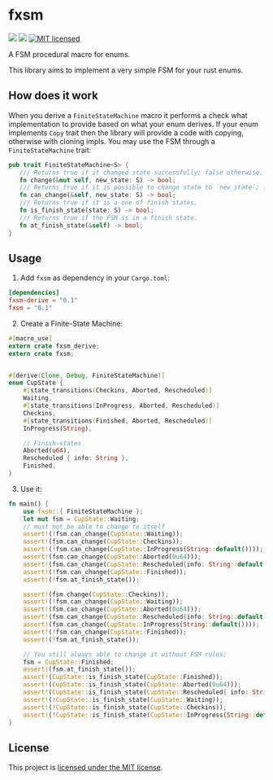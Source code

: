 # fxsm

[![](https://meritbadge.herokuapp.com/fxsm)](https://crates.io/crates/fxsm) [![](https://travis-ci.org/vityafx/fxsm.svg?branch=master)](https://travis-ci.org/vityafx/urlshortener-rs)
[![MIT licensed](https://img.shields.io/badge/license-MIT-blue.svg)](./LICENSE)


A FSM procedural macro for enums.

This library aims to implement a very simple FSM for your rust enums.

## How does it work

When you derive a `FiniteStateMachine` macro it performs a check what implementation to provide based on what your enum derives.
 If your enum implements `Copy` trait then the library will provide a code with copying, otherwise with cloning impls.
 You may use the FSM through a `FiniteStateMachine` trait:
 
 ```rust
 pub trait FiniteStateMachine<S> {
    /// Returns true if it changed state successfully; false otherwise.
    fn change(&mut self, new_state: S) -> bool;
    /// Returns true if it is possible to change state to `new_state`; false otherwise.
    fn can_change(&self, new_state: S) -> bool;
    /// Returns true if it is a one of finish states.
    fn is_finish_state(state: S) -> bool;
    /// Returns true if the FSM is in a finish state.
    fn at_finish_state(&self) -> bool;
}
```
 

## Usage

1. Add `fxsm` as dependency in your `Cargo.toml`:

 ```toml
 [dependencies]
 fxsm-derive = "0.1"
 fxsm = "0.1"
 ```

2. Create a Finite-State Machine:

 ```rust
 #[macro_use]
 extern crate fxsm_derive;
 extern crate fxsm;
 
 
 #[derive(Clone, Debug, FiniteStateMachine)]
 enum CupState {
     #[state_transitions(Checkins, Aborted, Rescheduled)]
     Waiting,
     #[state_transitions(InProgress, Aborted, Rescheduled)]
     Checkins,
     #[state_transitions(Finished, Aborted, Rescheduled)]
     InProgress(String),
 
     // Finish-states
     Aborted(u64),
     Rescheduled { info: String },
     Finished,
 }
 ```

3. Use it:

 ```rust
 fn main() {
     use fxsm::{ FiniteStateMachine };
     let mut fsm = CupState::Waiting;
     // must not be able to change to itself
     assert!(!fsm.can_change(CupState::Waiting));
     assert!(fsm.can_change(CupState::Checkins));
     assert!(!fsm.can_change(CupState::InProgress(String::default())));
     assert!(fsm.can_change(CupState::Aborted(0u64)));
     assert!(fsm.can_change(CupState::Rescheduled{info: String::default()}));
     assert!(!fsm.can_change(CupState::Finished));
     assert!(!fsm.at_finish_state());
 
     assert!(fsm.change(CupState::Checkins));
     assert!(!fsm.can_change(CupState::Waiting));
     assert!(fsm.can_change(CupState::Aborted(0u64)));
     assert!(fsm.can_change(CupState::Rescheduled{info: String::default()}));
     assert!(fsm.can_change(CupState::InProgress(String::default())));
     assert!(!fsm.can_change(CupState::Finished));
     assert!(!fsm.at_finish_state());
 
     // You still always able to change it without FSM rules:
     fsm = CupState::Finished;
     assert!(fsm.at_finish_state());
     assert!(CupState::is_finish_state(CupState::Finished));
     assert!(CupState::is_finish_state(CupState::Aborted(0u64)));
     assert!(CupState::is_finish_state(CupState::Rescheduled{ info: String::default()}));
     assert!(!CupState::is_finish_state(CupState::Waiting));
     assert!(!CupState::is_finish_state(CupState::Checkins));
     assert!(!CupState::is_finish_state(CupState::InProgress(String::default())));
 }
 ```

## License

This project is [licensed under the MIT license](https://github.com/vityafx/urlshortener-rs/blob/master/LICENSE).

